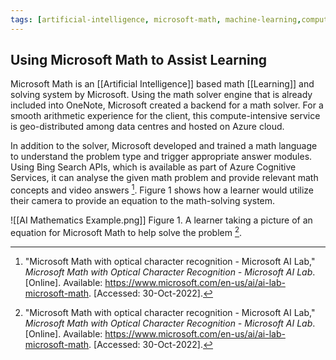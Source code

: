 ```yaml
---
tags: [artificial-intelligence, microsoft-math, machine-learning,computer-vision,mathematical-learning]
---
```


## Using Microsoft Math to Assist Learning

Microsoft Math is an [[Artificial Intelligence]] based math [[Learning]] and solving system by Microsoft. Using the math solver engine that is already included into OneNote, Microsoft created a backend for a math solver. For a smooth arithmetic experience for the client, this compute-intensive service is geo-distributed among data centres and hosted on Azure cloud.

In addition to the solver, Microsoft developed and trained a math language to understand the problem type and trigger appropriate answer modules. Using Bing Search APIs, which is available as part of Azure Cognitive Services, it can analyse the given math problem and provide relevant math concepts and video answers [^1].  Figure 1 shows how a learner would utilize their camera to provide an equation to the math-solving system.

![[AI Mathematics Example.png]]
Figure 1. A learner taking a picture of an equation for Microsoft Math to help solve the problem [^1].

[^1]: "Microsoft Math with optical character recognition - Microsoft AI Lab," _Microsoft Math with Optical Character Recognition - Microsoft AI Lab_. \[Online\]. Available: https://www.microsoft.com/en-us/ai/ai-lab-microsoft-math. \[Accessed: 30-Oct-2022\].